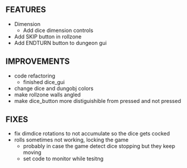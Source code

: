 ## FEATURES
- Dimension
    - Add dice dimension controls
- Add SKIP button in rollzone
- Add ENDTURN button to dungeon gui

## IMPROVEMENTS
- code refactoring
    - finished dice_gui
- change dice and dungobj colors
- make rollzone walls angled
- make dice_button more distiguishible from pressed and not pressed

## FIXES
- fix dimdice rotations to not accumulate so the dice gets cocked
- rolls sometimes not working, locking the game
    - probably in case the game detect dice stopping but they keep moving
    - set code to monitor while tesitng
